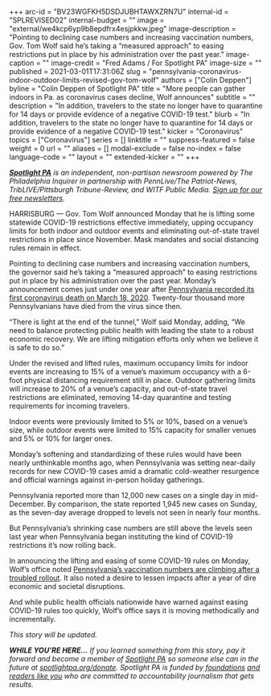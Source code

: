 +++
arc-id = "BV23WGFKH5DSDJUBHTAWXZRN7U"
internal-id = "SPLREVISED02"
internal-budget = ""
image = "external/we4kcp6yp9b8epdfrx4esjpkkw.jpeg"
image-description = "Pointing to declining case numbers and increasing vaccination numbers, Gov. Tom Wolf said he’s taking a “measured approach” to easing restrictions put in place by his administration over the past year."
image-caption = ""
image-credit = "Fred Adams / For Spotlight PA"
image-size = ""
published = 2021-03-01T17:31:06Z
slug = "pennsylvania-coronavirus-indoor-outdoor-limits-revised-gov-tom-wolf"
authors = ["Colin Deppen"]
byline = "Colin Deppen of Spotlight PA"
title = "More people can gather indoors in Pa. as coronavirus cases decline, Wolf announces"
subtitle = ""
description = "In addition, travelers to the state no longer have to quarantine for 14 days or provide evidence of a negative COVID-19 test."
blurb = "In addition, travelers to the state no longer have to quarantine for 14 days or provide evidence of a negative COVID-19 test."
kicker = "Coronavirus"
topics = ["Coronavirus"]
series = []
linktitle = ""
suppress-featured = false
weight = 0
url = ""
aliases = []
modal-exclude = false
no-index = false
language-code = ""
layout = ""
extended-kicker = ""
+++

<a href="https://www.spotlightpa.org/"><i><b>Spotlight PA</b></i></a><i> is an independent, non-partisan newsroom powered by The Philadelphia Inquirer in partnership with PennLive/The Patriot-News, TribLIVE/Pittsburgh Tribune-Review, and WITF Public Media. </i><a href="https://www.spotlightpa.org/newsletters"><i>Sign up for our free newsletters</i></a><i>.</i>

HARRISBURG — Gov. Tom Wolf announced Monday that he is lifting some statewide COVID-19 restrictions effective immediately, upping occupancy limits for both indoor and outdoor events and eliminating out-of-state travel restrictions in place since November. Mask mandates and social distancing rules remain in effect.

Pointing to declining case numbers and increasing vaccination numbers, the governor said he’s taking a “measured approach” to easing restrictions put in place by his administration over the past year. Monday’s announcement comes just under one year after <a href="https://www.post-gazette.com/news/state/2020/03/18/coronavirus-first-COVID-19-death-Pennsylvania-Northampton-county-pa/stories/202003180144">Pennsylvania recorded its first coronavirus death on March 18, 2020</a>. Twenty-four thousand more Pennsylvanians have died from the virus since then.

<script src="https://www.spotlightpa.org/embed.js" async></script><div data-spl-embed-version="1" data-spl-src="https://www.spotlightpa.org/embeds/newsletter/"></div>

“There is light at the end of the tunnel,” Wolf said Monday, adding, “We need to balance protecting public health with leading the state to a robust economic recovery. We are lifting mitigation efforts only when we believe it is safe to do so.”

Under the revised and lifted rules, maximum occupancy limits for indoor events are increasing to 15% of a venue’s maximum occupancy with a 6-foot physical distancing requirement still in place. Outdoor gathering limits will increase to 20% of a venue’s capacity, and out-of-state travel restrictions are eliminated, removing 14-day quarantine and testing requirements for incoming travelers.

Indoor events were previously limited to 5% or 10%, based on a venue’s size, while outdoor events were limited to 15% capacity for smaller venues and 5% or 10% for larger ones.

Monday’s softening and standardizing of these rules would have been nearly unthinkable months ago, when Pennsylvania was setting near-daily records for new COVID-19 cases amid a dramatic cold-weather resurgence and official warnings against in-person holiday gatherings. 

Pennsylvania reported more than 12,000 new cases on a single day in mid-December. By comparison, the state reported 1,945 new cases on Sunday, as the seven-day average dropped to levels not seen in nearly four months.

<script src="https://www.spotlightpa.org/embed.js" async></script><div data-spl-embed-version="1" data-spl-src="https://www.spotlightpa.org/embeds/donate/?teaser_text=If%20you%20learned%20something%20from%20this%20report%2C%20pay%20it%20forward%20and%20become%20a%20member%20of%20Spotlight%20PA%20so%20someone%20else%20can%20in%20the%20future.&cta_text=CLICK%20TO%20CONTRIBUTE&eyebrow_text=WHILE%20YOU'RE%20HERE..."></div>



But Pennsylvania’s shrinking case numbers are still above the levels seen last year when Pennsylvania began instituting the kind of COVID-19 restrictions it’s now rolling back.

In announcing the lifting and easing of some COVID-19 rules on Monday, Wolf’s office noted <a href="https://www.wtae.com/article/interactive-charts-covid-19-vaccination-data-in-pennsylvania/35099764">Pennsylvania’s vaccination numbers are climbing after a troubled rollout</a>. It also noted a desire to lessen impacts after a year of dire economic and societal disruptions.

And while public health officials nationwide have warned against easing COVID-19 rules too quickly, Wolf’s office says it is moving methodically and incrementally.

<i>This story will be updated.</i>

<i><b>WHILE YOU’RE HERE...</b></i><i> If you learned something from this story, pay it forward and become a member of </i><a href="https://www.spotlightpa.org/"><i>Spotlight PA</i></a><i> so someone else can in the future at </i><a href="https://www.spotlightpa.org/donate"><i>spotlightpa.org/donate</i></a><i>. Spotlight PA is funded by</i><a href="https://www.spotlightpa.org/support"><i> foundations</i></a><i> </i><a href="https://www.spotlightpa.org/support"><i>and readers like you</i></a><i> who are committed to accountability journalism that gets results.</i>
